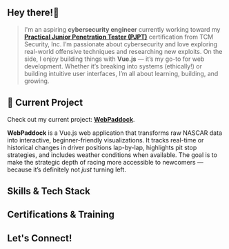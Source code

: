 ## Hey there!👋
> I'm an aspiring **cybersecurity engineer** currently working toward my **[Practical Junior Penetration Tester (PJPT)](https://tcm-sec.com)** certification from TCM Security, Inc. I’m passionate about cybersecurity and love exploring real-world offensive techniques and researching new exploits. On the side, I enjoy building things with **Vue.js** — it’s my go-to for web development. Whether it’s breaking into systems (ethically!) or building intuitive user interfaces, I’m all about learning, building, and growing.

## 🚧 Current Project

Check out my current project: [**WebPaddock**](https://github.com/vsalc/summer-2025).

**WebPaddock** is a Vue.js web application that transforms raw NASCAR data into interactive, beginner-friendly visualizations. It tracks real-time or historical changes in driver positions lap-by-lap, highlights pit stop strategies, and includes weather conditions when available. The goal is to make the strategic depth of racing more accessible to newcomers — because it’s definitely not *just* turning left.

## Skills & Tech Stack

## Certifications & Training

## Let's Connect!
